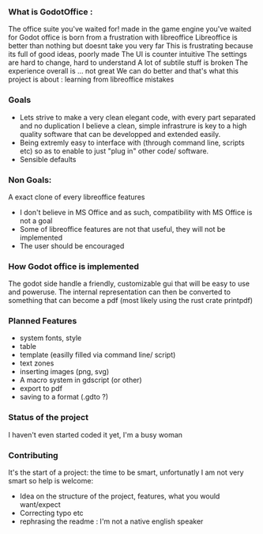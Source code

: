  ### What is GodotOffice :
 The office suite you've waited for! made in the game engine you've waited for
 Godot office is born from a frustration with libreoffice
 Libreoffice is better than nothing but doesnt take you very far
 This is frustrating because its full of good ideas, poorly made
 The UI is counter intuitive
 The settings are hard to change, hard to understand
 A lot of subtile stuff is broken
 The experience overall is ... not great
 We can do better and that's what this project is about :
 learning from libreoffice mistakes


### Goals
- Lets strive to make a very clean elegant code, with every part separated and no duplication
 I believe a clean, simple infrastrure is key to a high quality software that can be developped and
 extended easily.
- Being extremly easy to interface with (through command line, scripts etc) so as to enable to just
 "plug in" other code/ software.
- Sensible defaults

### Non Goals:
 A exact clone of every libreoffice features
 - I don't believe in MS Office and as such, compatibility with MS Office is not a goal
 - Some of libreoffice features are not that useful, they will not be implemented
 - The user should be encouraged

### How Godot office is implemented
The godot side handle a friendly, customizable gui that will be easy to use and poweruse.
The internal representation can then be converted to something that can become a pdf
(most likely using the rust crate printpdf)

### Planned Features
- system fonts, style
- table
- template (easilly filled via command line/ script)
- text zones
- inserting images (png, svg)
- A macro system in gdscript (or other)
- export to pdf
- saving to a format (.gdto ?)

### Status of the project
I haven't even started coded it yet, I'm a busy woman

### Contributing
It's the start of a project: the time to be smart,
unfortunatly I am not very smart so help is welcome:
- Idea on the structure of the project, features, what you would want/expect 
- Correcting typo etc
- rephrasing the readme : I'm not a native english speaker
